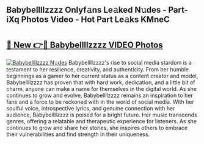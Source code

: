 ## Babybellllzzzz Onlyf𝚊ns Le𝚊ked N𝚞des - Part-iXq Photos Video - Hot Part Le𝚊ks KMneC

# <h2><a href="http://ab51254.deff.icu/?id=Babybellllzzzz">🔗 New 👉🔴 Babybellllzzzz VIDEO Photos</a></h2>

[![Babybellllzzzz N𝚞des](https://i.imgur.com/rIISA9y.gif)](http://ab51254.deff.icu/?id=Babybellllzzzz)
Babybellllzzzz's rise to social media stardom is a testament to her resilience, creativity, and authenticity. From her humble beginnings as a gamer to her current status as a content creator and model, Babybellllzzzz has proven that with hard work, dedication, and a little bit of charm, anyone can make a name for themselves in the digital world. As she continues to grow and evolve, Babybellllzzzz remains an inspiration to her fans and a force to be reckoned with in the world of social media. With her soulful voice, introspective lyrics, and genuine connection with her audience, Babybellllzzzz is poised for a bright future. Her music transcends genres, offering a relatable and therapeutic experience for listeners. As she continues to grow and share her stories, she inspires others to embrace their vulnerabilities and find strength in their uniqueness.
